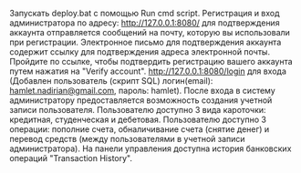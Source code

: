 Запускать deploy.bat с помощью Run cmd script.
Регистрация и вход администратора по адресу: http://127.0.0.1:8080/ для подтверждения аккаунта отправляется сообщений на почту, которую вы использовали при регистрации. Электронное письмо для подтверждения аккаунта содержит ссылку для подтверждения адреса электронной почты. Пройдите по ссылке, чтобы подтвердить регистрацию вашего аккаунта путем нажатия на "Verify account".
http://127.0.0.1:8080/login для входа (Добавлен пользователь (скрипт SQL) логин(email): hamlet.nadirian@gmail.com, пароль: hamlet).
После входа в систему администратору предоставляется возможность создания учетной записи пользователя.
Пользователю доступно 3 вида кароточки: кредитная, студенческая и дебетовая.
Пользователю доступно 3 операции: пополние счета, обналичивание счета (снятие денег) и перевод средств (между пользователями в учетной записи администратора).
На панели управления доступна история банковских операций "Transaction History".